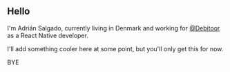 ## Hello
I'm Adrián Salgado, currently living in Denmark and working for [@Debitoor](https://github.com/debitoor) as a React Native developer.

I'll add something cooler here at some point, but you'll only get this for now.

BYE
